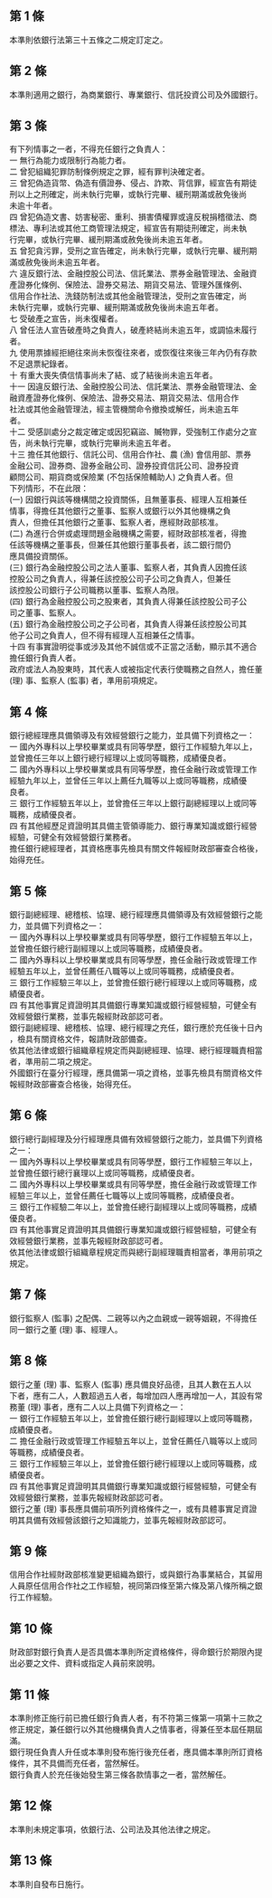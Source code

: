 第 1 條
-------
本準則依銀行法第三十五條之二規定訂定之。

第 2 條
-------
本準則適用之銀行，為商業銀行、專業銀行、信託投資公司及外國銀行。

第 3 條
-------
有下列情事之一者，不得充任銀行之負責人：                           
一  無行為能力或限制行為能力者。                                   
二  曾犯組織犯罪防制條例規定之罪，經有罪判決確定者。               
三  曾犯偽造貨幣、偽造有價證券、侵占、詐欺、背信罪，經宣告有期徒   
    刑以上之刑確定，尚未執行完畢，或執行完畢、緩刑期滿或赦免後尚   
    未逾十年者。                                                   
四  曾犯偽造文書、妨害秘密、重利、損害債權罪或違反稅捐稽徵法、商   
    標法、專利法或其他工商管理法規定，經宣告有期徒刑確定，尚未執   
    行完畢，或執行完畢、緩刑期滿或赦免後尚未逾五年者。             
五  曾犯貪污罪，受刑之宣告確定，尚未執行完畢，或執行完畢、緩刑期   
    滿或赦免後尚未逾五年者。                                       
六  違反銀行法、金融控股公司法、信託業法、票券金融管理法、金融資   
    產證券化條例、保險法、證券交易法、期貨交易法、管理外匯條例、   
    信用合作社法、洗錢防制法或其他金融管理法，受刑之宣告確定，尚   
    未執行完畢，或執行完畢、緩刑期滿或赦免後尚未逾五年者。         
七  受破產之宣告，尚未復權者。                                     
八  曾任法人宣告破產時之負責人，破產終結尚未逾五年，或調協未履行   
    者。                                                           
九  使用票據經拒絕往來尚未恢復往來者，或恢復往來後三年內仍有存款   
    不足退票紀錄者。                                               
十  有重大喪失債信情事尚未了結、或了結後尚未逾五年者。           
十一  因違反銀行法、金融控股公司法、信託業法、票券金融管理法、金   
      融資產證券化條例、保險法、證券交易法、期貨交易法、信用合作   
      社法或其他金融管理法，經主管機關命令撤換或解任，尚未逾五年   
      者。                                                         
十二  受感訓處分之裁定確定或因犯竊盜、贓物罪，受強制工作處分之宣   
      告，尚未執行完畢，或執行完畢尚未逾五年者。                   
十三  擔任其他銀行、信託公司、信用合作社、農 (漁) 會信用部、票券   
      金融公司、證券商、證券金融公司、證券投資信託公司、證券投資   
      顧問公司、期貨商或保險業 (不包括保險輔助人) 之負責人者。但   
      下列情形，不在此限：                                         
   (一) 因銀行與該等機構間之投資關係，且無董事長、經理人互相兼任   
        情事，得擔任其他銀行之董事、監察人或銀行以外其他機構之負   
        責人，但擔任其他銀行之董事、監察人者，應經財政部核准。     
   (二) 為進行合併或處理問題金融機構之需要，經財政部核准者，得擔   
        任該等機構之董事長，但兼任其他銀行董事長者，該二銀行間仍   
        應具備投資關係。                                           
   (三) 銀行為金融控股公司之法人董事、監察人者，其負責人因擔任該   
        控股公司之負責人，得兼任該控股公司子公司之負責人，但兼任   
        該控股公司銀行子公司職務以董事、監察人為限。               
   (四) 銀行為金融控股公司之股東者，其負責人得兼任該控股公司子公   
        司之董事、監察人。                                         
   (五) 銀行為金融控股公司之子公司者，其負責人得兼任該控股公司其   
        他子公司之負責人，但不得有經理人互相兼任之情事。           
十四  有事實證明從事或涉及其他不誠信或不正當之活動，顯示其不適合   
      擔任銀行負責人者。                                           
政府或法人為股東時，其代表人或被指定代表行使職務之自然人，擔任董   
 (理) 事、監察人 (監事) 者，準用前項規定。

第 4 條
-------
銀行總經理應具備領導及有效經營銀行之能力，並具備下列資格之一：  
一  國內外專科以上學校畢業或具有同等學歷，銀行工作經驗九年以上，  
    並曾擔任三年以上銀行總行經理以上或同等職務，成績優良者。  
二  國內外專科以上學校畢業或具有同等學歷，擔任金融行政或管理工作  
    經驗九年以上，並曾任三年以上薦任九職等以上或同等職務，成績優  
    良者。  
三  銀行工作經驗五年以上，並曾擔任三年以上銀行副總經理以上或同等  
    職務，成績優良者。  
四  有其他經歷足資證明其具備主管領導能力、銀行專業知識或銀行經營  
    經驗，可健全有效經營銀行業務者。  
擔任銀行總經理者，其資格應事先檢具有關文件報經財政部審查合格後，  
始得充任。

第 5 條
-------
銀行副總經理、總稽核、協理、總行經理應具備領導及有效經營銀行之能  
力，並具備下列資格之一：  
一  國內外專科以上學校畢業或具有同等學歷，銀行工作經驗五年以上，  
    並曾擔任銀行總行副經理以上或同等職務，成績優良者。  
二  國內外專科以上學校畢業或具有同等學歷，擔任金融行政或管理工作  
    經驗五年以上，並曾任薦任八職等以上或同等職務，成績優良者。  
三  銀行工作經驗三年以上，並曾擔任銀行總行經理以上或同等職務，成  
    績優良者。  
四  有其他事實足資證明其具備銀行專業知識或銀行經營經驗，可健全有  
    效經營銀行業務，並事先報經財政部認可者。  
銀行副總經理、總稽核、協理、總行經理之充任，銀行應於充任後十日內  
，檢具有關資格文件，報請財政部備查。  
依其他法律或銀行組織章程規定而與副總經理、協理、總行經理職責相當  
者，準用前二項之規定。  
外國銀行在臺分行經理，應具備第一項之資格，並事先檢具有關資格文件  
報經財政部審查合格後，始得充任。

第 6 條
-------
銀行總行副經理及分行經理應具備有效經營銀行之能力，並具備下列資格  
之一：  
一  國內外專科以上學校畢業或具有同等學歷，銀行工作經驗三年以上，  
    並曾擔任銀行總行襄理以上或同等職務，成績優良者。  
二  國內外專科以上學校畢業或具有同等學歷，擔任金融行政或管理工作  
    經驗三年以上，並曾任薦任七職等以上或同等職務，成績優良者。  
三  銀行工作經驗二年以上，並曾擔任總行副經理以上或同等職務，成績  
    優良者。  
四  有其他事實足資證明其具備銀行專業知識或銀行經營經驗，可健全有  
    效經營銀行業務，並事先報經財政部認可者。  
依其他法律或銀行組織章程規定而與總行副經理職責相當者，準用前項之  
規定。

第 7 條
-------
銀行監察人 (監事) 之配偶、二親等以內之血親或一親等姻親，不得擔任  
同一銀行之董 (理) 事、經理人。

第 8 條
-------
銀行之董 (理) 事、監察人 (監事) 應具備良好品德，且其人數在五人以  
下者，應有二人，人數超過五人者，每增加四人應再增加一人，其設有常  
務董 (理) 事者，應有二人以上具備下列資格之一：  
一  銀行工作經驗五年以上，並曾擔任銀行總行副經理以上或同等職務，  
    成績優良者。  
二  擔任金融行政或管理工作經驗五年以上，並曾任薦任八職等以上或同  
    等職務，成績優良者。  
三  銀行工作經驗三年以上，並曾擔任銀行總行經理以上或同等職務，成  
    績優良者。  
四  有其他事實足資證明其具備銀行專業知識或銀行經營經驗，可健全有  
    效經營銀行業務，並事先報經財政部認可者。  
銀行之董 (理) 事長應具備前項所列資格條件之一，或有具體事實足資證  
明其具備有效經營該銀行之知識能力，並事先報經財政部認可。

第 9 條
-------
信用合作社經財政部核准變更組織為銀行，或與銀行為事業結合，其留用  
人員原任信用合作社之工作經驗，視同第四條至第六條及第八條所稱之銀  
行工作經驗。

第 10 條
--------
財政部對銀行負責人是否具備本準則所定資格條件，得命銀行於期限內提  
出必要之文件、資料或指定人員前來說明。

第 11 條
--------
本準則修正施行前已擔任銀行負責人者，有不符第三條第一項第十三款之  
修正規定，兼任銀行以外其他機構負責人之情事者，得兼任至本屆任期屆  
滿。                                                              
銀行現任負責人升任或本準則發布施行後充任者，應具備本準則所訂資格  
條件，其不具備而充任者，當然解任。                                
銀行負責人於充任後始發生第三條各款情事之一者，當然解任。

第 12 條
--------
本準則未規定事項，依銀行法、公司法及其他法律之規定。

第 13 條
--------
本準則自發布日施行。

